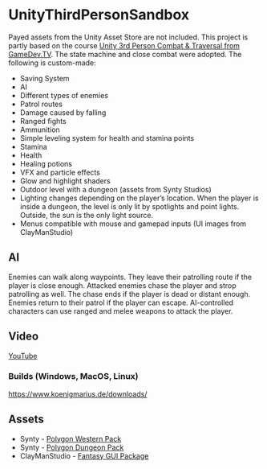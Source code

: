 # UnityThirdPersonSandbox
Payed assets from the Unity Asset Store are not included. This project is partly based on the course [Unity 3rd Person Combat & Traversal from GameDev.TV](https://www.udemy.com/course/unity-3rd-person-combat-traversal/). The state machine and close combat were adopted. The following is custom-made:

-	Saving System
-	AI
-	Different types of enemies
-	Patrol routes
-	Damage caused by falling
-	Ranged fights
-	Ammunition
-	Simple leveling system for health and stamina points
-	Stamina
-	Health
-	Healing potions
-	VFX and particle effects
-	Glow and highlight shaders
-	Outdoor level with a dungeon (assets from Synty Studios)
-	Lighting changes depending on the player’s location. When the player is inside a dungeon, the level is only lit by spotlights and point lights. Outside, the sun is the only light source.
- Menus compatible with mouse and gamepad inputs (UI images from ClayManStudio)

## AI
Enemies can walk along waypoints. They leave their patrolling route if the player is close enough. Attacked enemies chase the player and strop patrolling as well. The chase ends if the player is dead or distant enough. Enemies return to their patrol if the player can escape. AI-controlled characters can use ranged and melee weapons to attack the player.


## Video
[YouTube](https://youtu.be/0dlH6EUKWg4)

### Builds (Windows, MacOS, Linux)
https://www.koenigmarius.de/downloads/

## Assets
- Synty - [Polygon Western Pack](https://assetstore.unity.com/packages/3d/environments/dungeons/polygon-dungeons-low-poly-3d-art-by-synty-102677) 
- Synty - [Polygon Dungeon Pack](https://assetstore.unity.com/packages/3d/environments/historic/polygon-western-low-poly-3d-art-by-synty-112212)
- ClayManStudio - [Fantasy GUI Package](https://assetstore.unity.com/packages/2d/gui/fantasy-gui-package-137976)
